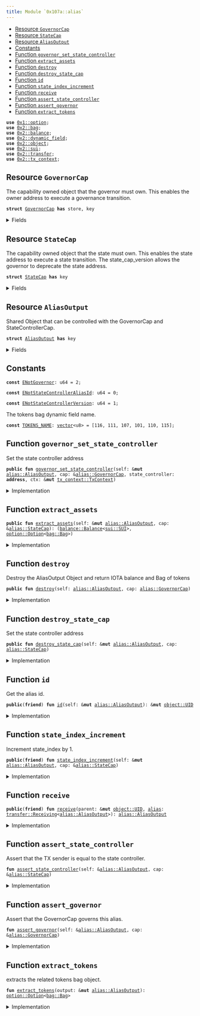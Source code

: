 ```yaml
---
title: Module `0x107a::alias`
---
```




-  [Resource `GovernorCap`](#0x107a_alias_GovernorCap)
-  [Resource `StateCap`](#0x107a_alias_StateCap)
-  [Resource `AliasOutput`](#0x107a_alias_AliasOutput)
-  [Constants](#@Constants_0)
-  [Function `governor_set_state_controller`](#0x107a_alias_governor_set_state_controller)
-  [Function `extract_assets`](#0x107a_alias_extract_assets)
-  [Function `destroy`](#0x107a_alias_destroy)
-  [Function `destroy_state_cap`](#0x107a_alias_destroy_state_cap)
-  [Function `id`](#0x107a_alias_id)
-  [Function `state_index_increment`](#0x107a_alias_state_index_increment)
-  [Function `receive`](#0x107a_alias_receive)
-  [Function `assert_state_controller`](#0x107a_alias_assert_state_controller)
-  [Function `assert_governor`](#0x107a_alias_assert_governor)
-  [Function `extract_tokens`](#0x107a_alias_extract_tokens)


<pre><code><b>use</b> <a href="../move-stdlib/option.md#0x1_option">0x1::option</a>;
<b>use</b> <a href="../sui-framework/bag.md#0x2_bag">0x2::bag</a>;
<b>use</b> <a href="../sui-framework/balance.md#0x2_balance">0x2::balance</a>;
<b>use</b> <a href="../sui-framework/dynamic_field.md#0x2_dynamic_field">0x2::dynamic_field</a>;
<b>use</b> <a href="../sui-framework/object.md#0x2_object">0x2::object</a>;
<b>use</b> <a href="../sui-framework/sui.md#0x2_sui">0x2::sui</a>;
<b>use</b> <a href="../sui-framework/transfer.md#0x2_transfer">0x2::transfer</a>;
<b>use</b> <a href="../sui-framework/tx_context.md#0x2_tx_context">0x2::tx_context</a>;
</code></pre>



<a name="0x107a_alias_GovernorCap"></a>

## Resource `GovernorCap`

The capability owned object that the governor must own. This enables the owner address to execute a
governance transition.


<pre><code><b>struct</b> <a href="alias.md#0x107a_alias_GovernorCap">GovernorCap</a> <b>has</b> store, key
</code></pre>



<details>
<summary>Fields</summary>


<dl>
<dt>
<code>id: <a href="../sui-framework/object.md#0x2_object_UID">object::UID</a></code>
</dt>
<dd>

</dd>
<dt>
<code>alias_id: <a href="../sui-framework/object.md#0x2_object_ID">object::ID</a></code>
</dt>
<dd>

</dd>
</dl>


</details>

<a name="0x107a_alias_StateCap"></a>

## Resource `StateCap`

The capability owned object that the state must own. This enables the state address to execute a
state transition. The state_cap_version allows the governor to deprecate the state address.


<pre><code><b>struct</b> <a href="alias.md#0x107a_alias_StateCap">StateCap</a> <b>has</b> key
</code></pre>



<details>
<summary>Fields</summary>


<dl>
<dt>
<code>id: <a href="../sui-framework/object.md#0x2_object_UID">object::UID</a></code>
</dt>
<dd>

</dd>
<dt>
<code>alias_id: <a href="../sui-framework/object.md#0x2_object_ID">object::ID</a></code>
</dt>
<dd>

</dd>
<dt>
<code>state_cap_version: u64</code>
</dt>
<dd>

</dd>
</dl>


</details>

<a name="0x107a_alias_AliasOutput"></a>

## Resource `AliasOutput`

Shared Object that can be controlled with the GovernorCap and StateControllerCap.


<pre><code><b>struct</b> <a href="alias.md#0x107a_alias_AliasOutput">AliasOutput</a> <b>has</b> key
</code></pre>



<details>
<summary>Fields</summary>


<dl>
<dt>
<code>id: <a href="../sui-framework/object.md#0x2_object_UID">object::UID</a></code>
</dt>
<dd>
 The ID of the AliasOutput.
 This is the hash of the Output ID that created the Alias Output.
 During the migration, any Alias Output with a zeroed ID must have its corresponding computed Alias ID set.
 Alias ID must be kept between the migration from Stardust to Move (for applications like Identity).
</dd>
<dt>
<code>iota: <a href="../sui-framework/balance.md#0x2_balance_Balance">balance::Balance</a>&lt;<a href="../sui-framework/sui.md#0x2_sui_SUI">sui::SUI</a>&gt;</code>
</dt>
<dd>

</dd>
<dt>
<code>state_cap_version: u64</code>
</dt>
<dd>

</dd>
<dt>
<code>state_index: u32</code>
</dt>
<dd>

</dd>
<dt>
<code>state_metadata: <a href="../move-stdlib/option.md#0x1_option_Option">option::Option</a>&lt;<a href="../move-stdlib/vector.md#0x1_vector">vector</a>&lt;u8&gt;&gt;</code>
</dt>
<dd>

</dd>
<dt>
<code>sender: <a href="../move-stdlib/option.md#0x1_option_Option">option::Option</a>&lt;<b>address</b>&gt;</code>
</dt>
<dd>

</dd>
<dt>
<code>metadata: <a href="../move-stdlib/option.md#0x1_option_Option">option::Option</a>&lt;<a href="../move-stdlib/vector.md#0x1_vector">vector</a>&lt;u8&gt;&gt;</code>
</dt>
<dd>

</dd>
<dt>
<code>issuer: <a href="../move-stdlib/option.md#0x1_option_Option">option::Option</a>&lt;<b>address</b>&gt;</code>
</dt>
<dd>

</dd>
<dt>
<code>immutable_metadata: <a href="../move-stdlib/option.md#0x1_option_Option">option::Option</a>&lt;<a href="../move-stdlib/vector.md#0x1_vector">vector</a>&lt;u8&gt;&gt;</code>
</dt>
<dd>

</dd>
</dl>


</details>

<a name="@Constants_0"></a>

## Constants


<a name="0x107a_alias_ENotGovernor"></a>



<pre><code><b>const</b> <a href="alias.md#0x107a_alias_ENotGovernor">ENotGovernor</a>: u64 = 2;
</code></pre>



<a name="0x107a_alias_ENotStateControllerAliasId"></a>



<pre><code><b>const</b> <a href="alias.md#0x107a_alias_ENotStateControllerAliasId">ENotStateControllerAliasId</a>: u64 = 0;
</code></pre>



<a name="0x107a_alias_ENotStateControllerVersion"></a>



<pre><code><b>const</b> <a href="alias.md#0x107a_alias_ENotStateControllerVersion">ENotStateControllerVersion</a>: u64 = 1;
</code></pre>



<a name="0x107a_alias_TOKENS_NAME"></a>

The tokens bag dynamic field name.


<pre><code><b>const</b> <a href="alias.md#0x107a_alias_TOKENS_NAME">TOKENS_NAME</a>: <a href="../move-stdlib/vector.md#0x1_vector">vector</a>&lt;u8&gt; = [116, 111, 107, 101, 110, 115];
</code></pre>



<a name="0x107a_alias_governor_set_state_controller"></a>

## Function `governor_set_state_controller`

Set the state controller address


<pre><code><b>public</b> <b>fun</b> <a href="alias.md#0x107a_alias_governor_set_state_controller">governor_set_state_controller</a>(self: &<b>mut</b> <a href="alias.md#0x107a_alias_AliasOutput">alias::AliasOutput</a>, cap: &<a href="alias.md#0x107a_alias_GovernorCap">alias::GovernorCap</a>, state_controller: <b>address</b>, ctx: &<b>mut</b> <a href="../sui-framework/tx_context.md#0x2_tx_context_TxContext">tx_context::TxContext</a>)
</code></pre>



<details>
<summary>Implementation</summary>


<pre><code><b>public</b> <b>fun</b> <a href="alias.md#0x107a_alias_governor_set_state_controller">governor_set_state_controller</a>(self: &<b>mut</b> <a href="alias.md#0x107a_alias_AliasOutput">AliasOutput</a>, cap: &<a href="alias.md#0x107a_alias_GovernorCap">GovernorCap</a>, state_controller: <b>address</b>, ctx: &<b>mut</b> TxContext) {
  self.<a href="alias.md#0x107a_alias_assert_governor">assert_governor</a>(cap);
  self.state_cap_version = self.state_cap_version + 1;

  <a href="../sui-framework/transfer.md#0x2_transfer_transfer">transfer::transfer</a>(<a href="alias.md#0x107a_alias_StateCap">StateCap</a> {
    id: <a href="../sui-framework/object.md#0x2_object_new">object::new</a>(ctx),
    alias_id: self.id.uid_to_inner(),
    state_cap_version: self.state_cap_version,
  }, state_controller);
}
</code></pre>



</details>

<a name="0x107a_alias_extract_assets"></a>

## Function `extract_assets`



<pre><code><b>public</b> <b>fun</b> <a href="alias.md#0x107a_alias_extract_assets">extract_assets</a>(self: &<b>mut</b> <a href="alias.md#0x107a_alias_AliasOutput">alias::AliasOutput</a>, cap: &<a href="alias.md#0x107a_alias_StateCap">alias::StateCap</a>): (<a href="../sui-framework/balance.md#0x2_balance_Balance">balance::Balance</a>&lt;<a href="../sui-framework/sui.md#0x2_sui_SUI">sui::SUI</a>&gt;, <a href="../move-stdlib/option.md#0x1_option_Option">option::Option</a>&lt;<a href="../sui-framework/bag.md#0x2_bag_Bag">bag::Bag</a>&gt;)
</code></pre>



<details>
<summary>Implementation</summary>


<pre><code><b>public</b> <b>fun</b> <a href="alias.md#0x107a_alias_extract_assets">extract_assets</a>(
    self: &<b>mut</b> <a href="alias.md#0x107a_alias_AliasOutput">AliasOutput</a>,
    cap: &<a href="alias.md#0x107a_alias_StateCap">StateCap</a>,
) : (Balance&lt;SUI&gt;, Option&lt;Bag&gt;) {
    self.<a href="alias.md#0x107a_alias_state_index_increment">state_index_increment</a>(cap);
    // unpack the output into its <a href="basic.md#0x107a_basic">basic</a> part
    <b>let</b> <a href="alias.md#0x107a_alias_AliasOutput">AliasOutput</a> {
      id: _,
      iota,
      state_cap_version: _,
      state_index: _,
      state_metadata: _,
      sender: _,
      metadata: _,
      issuer: _,
      immutable_metadata: _,
    } = self;
    // extract all iota coins
    <b>let</b> all_iota = <a href="../sui-framework/balance.md#0x2_balance_withdraw_all">balance::withdraw_all</a>(iota);
    // extract the <b>native</b> tokens <a href="../sui-framework/bag.md#0x2_bag">bag</a>
    <b>let</b> tokens = self.<a href="alias.md#0x107a_alias_extract_tokens">extract_tokens</a>();

    (all_iota, tokens)
}
</code></pre>



</details>

<a name="0x107a_alias_destroy"></a>

## Function `destroy`

Destroy the AliasOutput Object and return IOTA balance and Bag of tokens


<pre><code><b>public</b> <b>fun</b> <a href="alias.md#0x107a_alias_destroy">destroy</a>(self: <a href="alias.md#0x107a_alias_AliasOutput">alias::AliasOutput</a>, cap: <a href="alias.md#0x107a_alias_GovernorCap">alias::GovernorCap</a>)
</code></pre>



<details>
<summary>Implementation</summary>


<pre><code><b>public</b> <b>fun</b> <a href="alias.md#0x107a_alias_destroy">destroy</a>(self: <a href="alias.md#0x107a_alias_AliasOutput">AliasOutput</a>, cap: <a href="alias.md#0x107a_alias_GovernorCap">GovernorCap</a>) {
  self.<a href="alias.md#0x107a_alias_assert_governor">assert_governor</a>(&cap);
  <b>let</b> <a href="alias.md#0x107a_alias_AliasOutput">AliasOutput</a> {
    id,
    iota,
    state_cap_version: _,
    state_index: _,
    state_metadata: _,
    sender: _,
    metadata: _,
    issuer: _,
    immutable_metadata: _,
  } = self;

  // iota amount must be zero, extracted by the state <b>address</b>
  iota.destroy_zero();

  // destroy the governor cap
  <b>let</b> <a href="alias.md#0x107a_alias_GovernorCap">GovernorCap</a> {
    id: governor_cap_id,
    alias_id: _,
  } = cap;
  <a href="../sui-framework/object.md#0x2_object_delete">object::delete</a>(governor_cap_id);

  <a href="../sui-framework/object.md#0x2_object_delete">object::delete</a>(id);
}
</code></pre>



</details>

<a name="0x107a_alias_destroy_state_cap"></a>

## Function `destroy_state_cap`

Set the state controller address


<pre><code><b>public</b> <b>fun</b> <a href="alias.md#0x107a_alias_destroy_state_cap">destroy_state_cap</a>(self: &<b>mut</b> <a href="alias.md#0x107a_alias_AliasOutput">alias::AliasOutput</a>, cap: <a href="alias.md#0x107a_alias_StateCap">alias::StateCap</a>)
</code></pre>



<details>
<summary>Implementation</summary>


<pre><code><b>public</b> <b>fun</b> <a href="alias.md#0x107a_alias_destroy_state_cap">destroy_state_cap</a>(self: &<b>mut</b> <a href="alias.md#0x107a_alias_AliasOutput">AliasOutput</a>, cap: <a href="alias.md#0x107a_alias_StateCap">StateCap</a>) {
  <b>assert</b>!(self.id.uid_to_inner() == cap.alias_id, <a href="alias.md#0x107a_alias_ENotStateControllerAliasId">ENotStateControllerAliasId</a>);
  <b>let</b> <a href="alias.md#0x107a_alias_StateCap">StateCap</a> {
    id,
    alias_id: _,
    state_cap_version: _,
  } = cap;
  <a href="../sui-framework/object.md#0x2_object_delete">object::delete</a>(id);
}
</code></pre>



</details>

<a name="0x107a_alias_id"></a>

## Function `id`

Get the alias id.


<pre><code><b>public</b>(<b>friend</b>) <b>fun</b> <a href="alias.md#0x107a_alias_id">id</a>(self: &<b>mut</b> <a href="alias.md#0x107a_alias_AliasOutput">alias::AliasOutput</a>): &<b>mut</b> <a href="../sui-framework/object.md#0x2_object_UID">object::UID</a>
</code></pre>



<details>
<summary>Implementation</summary>


<pre><code><b>public</b>(package) <b>fun</b> <a href="alias.md#0x107a_alias_id">id</a>(self: &<b>mut</b> <a href="alias.md#0x107a_alias_AliasOutput">AliasOutput</a>): &<b>mut</b> UID {
    &<b>mut</b> self.id
}
</code></pre>



</details>

<a name="0x107a_alias_state_index_increment"></a>

## Function `state_index_increment`

Increment state_index by 1.


<pre><code><b>public</b>(<b>friend</b>) <b>fun</b> <a href="alias.md#0x107a_alias_state_index_increment">state_index_increment</a>(self: &<b>mut</b> <a href="alias.md#0x107a_alias_AliasOutput">alias::AliasOutput</a>, cap: &<a href="alias.md#0x107a_alias_StateCap">alias::StateCap</a>)
</code></pre>



<details>
<summary>Implementation</summary>


<pre><code><b>public</b>(package) <b>fun</b> <a href="alias.md#0x107a_alias_state_index_increment">state_index_increment</a>(self: &<b>mut</b> <a href="alias.md#0x107a_alias_AliasOutput">AliasOutput</a>, cap: &<a href="alias.md#0x107a_alias_StateCap">StateCap</a>) {
  self.<a href="alias.md#0x107a_alias_assert_state_controller">assert_state_controller</a>(cap);
  self.state_index = self.state_index + 1;
}
</code></pre>



</details>

<a name="0x107a_alias_receive"></a>

## Function `receive`



<pre><code><b>public</b>(<b>friend</b>) <b>fun</b> <a href="alias.md#0x107a_alias_receive">receive</a>(parent: &<b>mut</b> <a href="../sui-framework/object.md#0x2_object_UID">object::UID</a>, <a href="alias.md#0x107a_alias">alias</a>: <a href="../sui-framework/transfer.md#0x2_transfer_Receiving">transfer::Receiving</a>&lt;<a href="alias.md#0x107a_alias_AliasOutput">alias::AliasOutput</a>&gt;): <a href="alias.md#0x107a_alias_AliasOutput">alias::AliasOutput</a>
</code></pre>



<details>
<summary>Implementation</summary>


<pre><code><b>public</b>(package) <b>fun</b> <a href="alias.md#0x107a_alias_receive">receive</a>(parent: &<b>mut</b> UID, <a href="alias.md#0x107a_alias">alias</a>: Receiving&lt;<a href="alias.md#0x107a_alias_AliasOutput">AliasOutput</a>&gt;) : <a href="alias.md#0x107a_alias_AliasOutput">AliasOutput</a> {
    <a href="../sui-framework/transfer.md#0x2_transfer_receive">transfer::receive</a>(parent, <a href="alias.md#0x107a_alias">alias</a>)
}
</code></pre>



</details>

<a name="0x107a_alias_assert_state_controller"></a>

## Function `assert_state_controller`

Assert that the TX sender is equal to the state controller.


<pre><code><b>fun</b> <a href="alias.md#0x107a_alias_assert_state_controller">assert_state_controller</a>(self: &<a href="alias.md#0x107a_alias_AliasOutput">alias::AliasOutput</a>, cap: &<a href="alias.md#0x107a_alias_StateCap">alias::StateCap</a>)
</code></pre>



<details>
<summary>Implementation</summary>


<pre><code><b>fun</b> <a href="alias.md#0x107a_alias_assert_state_controller">assert_state_controller</a>(self: &<a href="alias.md#0x107a_alias_AliasOutput">AliasOutput</a>, cap: &<a href="alias.md#0x107a_alias_StateCap">StateCap</a>) {
  <b>assert</b>!(self.id.uid_to_inner() == cap.alias_id, <a href="alias.md#0x107a_alias_ENotStateControllerAliasId">ENotStateControllerAliasId</a>);
  <b>assert</b>!(self.state_cap_version == cap.state_cap_version, <a href="alias.md#0x107a_alias_ENotStateControllerVersion">ENotStateControllerVersion</a>);
}
</code></pre>



</details>

<a name="0x107a_alias_assert_governor"></a>

## Function `assert_governor`

Assert that the GovernorCap governs this alias.


<pre><code><b>fun</b> <a href="alias.md#0x107a_alias_assert_governor">assert_governor</a>(self: &<a href="alias.md#0x107a_alias_AliasOutput">alias::AliasOutput</a>, cap: &<a href="alias.md#0x107a_alias_GovernorCap">alias::GovernorCap</a>)
</code></pre>



<details>
<summary>Implementation</summary>


<pre><code><b>fun</b> <a href="alias.md#0x107a_alias_assert_governor">assert_governor</a>(self: &<a href="alias.md#0x107a_alias_AliasOutput">AliasOutput</a>, cap: &<a href="alias.md#0x107a_alias_GovernorCap">GovernorCap</a>) {
  <b>assert</b>!(self.id.uid_to_inner() == cap.alias_id, <a href="alias.md#0x107a_alias_ENotGovernor">ENotGovernor</a>);
}
</code></pre>



</details>

<a name="0x107a_alias_extract_tokens"></a>

## Function `extract_tokens`

extracts the related tokens bag object.


<pre><code><b>fun</b> <a href="alias.md#0x107a_alias_extract_tokens">extract_tokens</a>(output: &<b>mut</b> <a href="alias.md#0x107a_alias_AliasOutput">alias::AliasOutput</a>): <a href="../move-stdlib/option.md#0x1_option_Option">option::Option</a>&lt;<a href="../sui-framework/bag.md#0x2_bag_Bag">bag::Bag</a>&gt;
</code></pre>



<details>
<summary>Implementation</summary>


<pre><code><b>fun</b> <a href="alias.md#0x107a_alias_extract_tokens">extract_tokens</a>(output: &<b>mut</b> <a href="alias.md#0x107a_alias_AliasOutput">AliasOutput</a>): Option&lt;Bag&gt; {
    <a href="../sui-framework/dynamic_field.md#0x2_dynamic_field_remove_if_exists">dynamic_field::remove_if_exists</a>(&<b>mut</b> output.id, <a href="alias.md#0x107a_alias_TOKENS_NAME">TOKENS_NAME</a>)
}
</code></pre>



</details>
